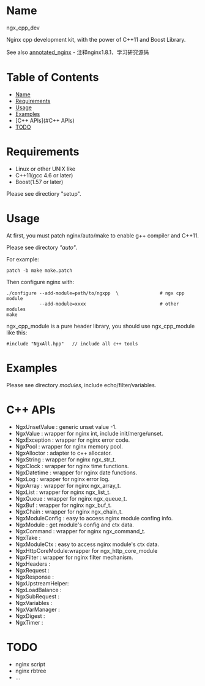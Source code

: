 Name
====
ngx_cpp_dev

Nginx cpp development kit, with the power of C++11 and Boost Library.

See also [annotated_nginx](https://github.com/chronolaw/annotated_nginx) - 注释nginx1.8.1，学习研究源码

Table of Contents
=================

* [Name](#name)
* [Requirements](#Requirements)
* [Usage](#Usage)
* [Examples](Examples)
* [C++ APIs](#C++ APIs)
* [TODO](#TODO)

Requirements
============
* Linux or other UNIX like
* C++11(gcc 4.6 or later)
* Boost(1.57 or later)

Please see directiory "setup".

Usage
=====
At first, you must patch nginx/auto/make to enable g++ compiler and C++11.

Please see directory *"auto"*.

For example:
~~~~
patch -b make make.patch
~~~~


Then configure nginx with:
~~~~
./configure --add-module=path/to/ngxpp	\	            # ngx cpp module
			--add-module=xxxx			                # other modules
make
~~~~

ngx_cpp_module is a pure header library, you should use ngx_cpp_module like this:
~~~
#include "NgxAll.hpp"	// include all c++ tools 
~~~


Examples
========
Please see directory *modules*, include echo/filter/variables.

C++ APIs
========
* NgxUnsetValue   : generic unset value -1.
* NgxValue        : wrapper for nginx int, include init/merge/unset.
* NgxException    : wrapper for nginx error code.
* NgxPool         : wrapper for nginx memory pool.
* NgxAlloctor     : adapter to c++ allocator.
* NgxString       : wrapper for nginx ngx_str_t.
* NgxClock        : wrapper for nginx time functions.
* NgxDatetime     : wrapper for nginx date functions.
* NgxLog          : wrapper for nginx error log.
* NgxArray        : wrapper for nginx ngx_array_t.
* NgxList         : wrapper for nginx ngx_list_t.
* NgxQueue        : wrapper for nginx ngx_queue_t.
* NgxBuf          : wrapper for nginx ngx_buf_t.
* NgxChain        : wrapper for nginx ngx_chain_t.
* NgxModuleConfig : easy to access nginx module confing info.
* NgxModule       : get module's config and ctx data.
* NgxCommand      : wrapper for nginx ngx_command_t.
* NgxTake         : 
* NgxModuleCtx    : easy to access nginx module's ctx data.
* NgxHttpCoreModule:wrapper for ngx_http_core_module
* NgxFilter       : wrapper for nginx filter mechanism.
* NgxHeaders      : 
* NgxRequest      :
* NgxResponse     :
* NgxUpstreamHelper:
* NgxLoadBalance  :
* NgxSubRequest   :
* NgxVariables    :
* NgxVarManager   :
* NgxDigest       :
* NgxTimer        :

TODO
====
* nginx script
* nginx rbtree
* ...
